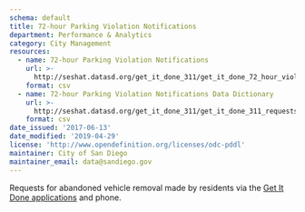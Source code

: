 ```yaml
---
schema: default
title: 72-hour Parking Violation Notifications
department: Performance & Analytics
category: City Management
resources:
  - name: 72-hour Parking Violation Notifications
    url: >-
      http://seshat.datasd.org/get_it_done_311/get_it_done_72_hour_violation_requests_datasd.csv
    format: csv
  - name: 72-hour Parking Violation Notifications Data Dictionary
    url: >-
      http://seshat.datasd.org/get_it_done_311/get_it_done_311_requests_dictionary_datasd.csv
    format: csv
date_issued: '2017-06-13'
date_modified: '2019-04-29'
license: 'http://www.opendefinition.org/licenses/odc-pddl'
maintainer: City of San Diego
maintainer_email: data@sandiego.gov
---
```

Requests for abandoned vehicle removal made by residents via the
<a href="https://www.sandiego.gov/get-it-done" target="_blank" rel="noopener">
Get It Done applications</a> and phone.
